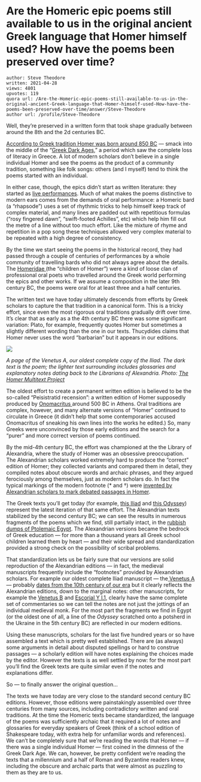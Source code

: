 # Are the Homeric epic poems still available to us in the original ancient Greek language that Homer himself used? How have the poems been preserved over time?

	author: Steve Theodore
	written: 2021-04-28
	views: 4801
	upvotes: 119
	quora url: /Are-the-Homeric-epic-poems-still-available-to-us-in-the-original-ancient-Greek-language-that-Homer-himself-used-How-have-the-poems-been-preserved-over-time/answer/Steve-Theodore
	author url: /profile/Steve-Theodore


Well, they’re preserved in a written form that took shape gradually between around the 8th and the 2d centuries BC.

[According to Greek tradition Homer was born around 850 BC](https://www.quora.com/What-Who-inspired-Homerus-in-the-main) — smack into the middle of the “[Greek Dark Ages,](https://en.wikipedia.org/wiki/Greek_Dark_Ages)” a period which saw the complete loss of literacy in Greece. A lot of modern scholars don’t believe in a single individual Homer and see the poems as the product of a community tradition, something like folk songs: others (and I myself) tend to think the poems started with an individual.

In either case, though, the epics didn’t start as written literature: they started as [live performances](https://en.wikipedia.org/wiki/Homeric_scholarship#Oral_Theory). Much of what makes the poems distinctive to modern ears comes from the demands of oral performance: a Homeric bard (a “rhapsode”) uses a set of rhythmic tricks to help himself keep track of complex material, and many lines are padded out with repetitious formulas (“rosy fingered dawn”, “swift-footed Achilles”, etc) which help him fill out the metre of a line without too much effort. Like the mixture of rhyme and repetition in a pop song these techniques allowed very complex material to be repeated with a high degree of consistency.

By the time we start seeing the poems in the historical record, they had passed through a couple of centuries of performances by a whole community of travelling bards who did not always agree about the details. The [Homeridae ](https://en.wikipedia.org/wiki/Homeridae)(the “children of Homer”) were a kind of loose clan of professional oral poets who travelled around the Greek world performing the epics and other works. If we assume a composition in the later 9th century BC, the poems were oral for at least three and a half centuries.

The written text we have today ultimately descends from efforts by Greek scholars to capture the that tradition in a canonical form. This is a tricky effort, since even the most rigorous oral traditions gradually drift over time. It’s clear that as early as a the 4th century BC there was some significant variation: Plato, for example, frequently quotes Homer but sometimes a slightly different wording than the one in our texts. Thucydides claims that Homer never uses the word “barbarian” but it appears in our editions.

![](https://qph.fs.quoracdn.net/main-qimg-2c38828e06f8646e67495e3c557f4238)

_A page of the Venetus A, our oldest complete copy of the Iliad. The dark text is the poem; the lighter text surrounding includes glossaries and explanatory notes dating back to the Librarians of Alexandria. Photo:_ _[The Homer Multitext Project](http://www.homermultitext.org/facsimiles/venetus-a-2020/pages/urn_cite2_hmt_msA-v1_13r.html)_ 

The oldest effort to create a permanent written edition is believed to be the so-called “Peisistratid recension”: a written edition of Homer supposedly produced by [Onomacritus ](http://www.perseus.tufts.edu/hopper/text?doc=Perseus:text:1999.04.0104:entry=onomacritus-bio-1)around 500 BC in Athens. Oral traditions are complex, however, and many alternate versions of “Homer” continued to circulate in Greece (it didn’t help that some contemporaries accused Onomacritus of sneaking his own lines into the works he edited.) So, many Greeks were unconvinced by those early editions and the search for a “purer” and more correct version of poems continued.

By the mid-4th century BC, the effort was championed at the the Library of Alexandria, where the study of Homer was an obsessive preoccupation. The Alexandrian scholars worked extremely hard to produce the “correct” edition of Homer; they collected variants and compared them in detail, they compiled notes about obscure words and archaic phrases, and they argued ferociously among themselves, just as modern scholars do. In fact the typical markings of the modern footnote (* and †) were [invented by Alexandrian scholars to mark debated passages in Homer](https://www.fontsmith.com/blog/2017/03/29/punctuation-series-the-asterisk#:~:text=The%20asterisk%20derives%20its%20name,system%20when%20translating%20Homer's%20poetry.).

The Greek texts you’ll get today (for example, [this Iliad](https://www.perseus.tufts.edu/hopper/text?doc=Perseus:text:1999.01.0133) and [this Odyssey](https://www.perseus.tufts.edu/hopper/text?doc=Perseus%3Atext%3A1999.01.0135%3Abook%3D1%3Acard%3D1)) represent the latest iteration of that same effort. The Alexandrian texts stabilized by the second century BC; we can see the results in numerous fragments of the poems which we find, still partially intact, in the [rubbish dumps of Ptolemaic Egypt](https://en.wikipedia.org/wiki/Papyrus_Oxyrhynchus_20). The Alexandrian versions became the bedrock of Greek education — for more than a thousand years all Greek school children learned them by heart — and their wide spread and standardization provided a strong check on the possibility of scribal problems.

That standardization lets us be fairly sure that our versions are solid reproduction of the Alexandrian editions — in fact, the medieval manuscripts frequently include the “footnotes” provided by Alexandrian scholars. For example our oldest complete Iliad manuscript — the[ Venetus A](https://en.wikipedia.org/wiki/Venetus_A) — probably [dates from the 10th century of our era](https://www.quora.com/How-do-we-know-that-the-Venetus-A-manuscript-is-from-the-10th-century-BC) but it clearly reflects the Alexandrian editions, down to the marginal notes: other manuscripts, for example the [Venetus B](https://www.homermultitext.org/manuscripts-papyri/venetusB.html) and [Escorial Y I.1](https://www.homermultitext.org/manuscripts-papyri/upsilon-1-1.html), clearly have the same complete set of commentaries so we can tell the notes are not just the jottings of an individual medieval monk. For the most part the fragments we find in Egypt (or the oldest one of all, a line of the _Odyssey_ scratched onto a potsherd in the Ukraine in the 5th century BC) are reflected in our modern editions.

Using these manuscripts, scholars for the last five hundred years or so have assembled a text which is pretty well established. There are (as always) some arguments in detail about disputed spellings or hard to construe passages — a scholarly edition will have notes explaining the choices made by the editor. However the texts is as well settled by now: for the most part you’ll find the Greek texts are quite similar even if the notes and explanations differ.

So — to finally answer the original question…

The texts we have today are very close to the standard second century BC editions. However, those editions were painstakingly assembled over three centuries from many sources, including contradictory written and oral traditions. At the time the Homeric texts became standardized, the language of the poems was sufficiently archaic that it required a lot of notes and glossaries for everyday speakers of Greek (think of a school edition of Shakespeare today, with extra help for unfamiliar words and references). We can’t be completely sure that we’re reading the words that Homer — if there was a single individual Homer — first coined in the dimness of the Greek Dark Age. We can, however, be pretty confident we’re reading the texts that a millennium and a half of Roman and Byzantine readers knew, including the obscure and archaic parts that were almost as puzzling to them as they are to us.

